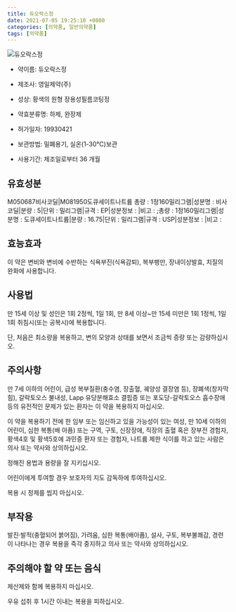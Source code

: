 ```yaml
---
title: 듀오락스정
date: 2021-07-05 19:25:10 +0800
categories: [의약품, 일반의약품]
tags: [의약품]
---
```

![듀오락스정](https://nedrug.mfds.go.kr/pbp/cmn/itemImageDownload/1NOwp2F6SFg)

- 약이름: 듀오락스정
- 제조사: 영일제약(주)
- 성상: 황색의 원형 장용성필름코팅정
- 약효분류명: 하제, 완장제
- 허가일자: 19930421
- 보관방법: 밀폐용기, 실온(1-30℃)보관

- 사용기간: 제조일로부터 36 개월
## 유효성분
M050687비사코딜|M081950도큐세이트나트륨
총량 : 1정160밀리그램|성분명 : 비사코딜|분량 : 5|단위 : 밀리그램|규격 : EP|성분정보 : |비고 : ;총량 : 1정160밀리그램|성분명 : 도큐세이트나트륨|분량 : 16.75|단위 : 밀리그램|규격 : USP|성분정보 : |비고 :
## 효능효과
이 약은 변비와 변비에 수반하는 식욕부진(식욕감퇴), 복부팽만, 장내이상발효, 치질의 완화에 사용합니다.

## 사용법
만 15세 이상 및 성인은 1회 2정씩, 1일 1회, 만 8세 이상~만 15세 미만은 1회 1정씩, 1일 1회 취침시(또는 공복시)에 복용합니다.

단, 처음은 최소량을 복용하고, 변의 모양과 상태를 보면서 조금씩 증량 또는 감량하십시오.

## 주의사항
만 7세 이하의 어린이, 급성 복부질환(충수염, 장출혈, 궤양성 결장염 등), 장폐색(창자막힘), 갈락토오스 불내성, Lapp 유당분해효소 결핍증 또는 포도당-갈락토오스 흡수장애 등의 유전적인 문제가 있는 환자는 이 약을 복용하지 마십시오.

이 약을 복용하기 전에 한 임부 또는 임신하고 있을 가능성이 있는 여성, 만 10세 이하의 어린이, 심한 복통(배 아픔) 또는 구역, 구토, 신장장애, 직장의 출혈 혹은 장부전 경험자, 황색4호 및 황색5호에 과민증 환자 또는 경험자, 나트륨 제한 식이를 하고 있는 사람은 의사 또는 약사와 상의하십시오.

정해진 용법과 용량을 잘 지키십시오.

어린이에게 투여할 경우 보호자의 지도 감독하에 투여하십시오.

복용 시 정제를 씹지 마십시오.

## 부작용
발진·발적(충혈되어 붉어짐), 가려움, 심한 복통(배아픔), 설사, 구토, 복부불쾌감, 경련이 나타나는 경우 복용을 즉각 중지하고 의사 또는 약사와 상의하십시오.

## 주의해야 할 약 또는 음식
제산제와 함께 복용하지 마십시오.

우유 섭취 후 1시간 이내는 복용을 피하십시오.

